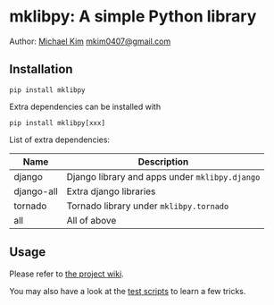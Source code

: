 # mklibpy: A simple Python library

Author: [Michael Kim](http://michaelkim0407.com) <mkim0407@gmail.com>

## Installation

```
pip install mklibpy
```

Extra dependencies can be installed with

```
pip install mklibpy[xxx]
```

List of extra dependencies:

| Name       | Description |
| ---        | --- |
| django     | Django library and apps under `mklibpy.django` |
| django-all | Extra django libraries |
| tornado    | Tornado library under `mklibpy.tornado` |
| all        | All of above |

## Usage

Please refer to [the project wiki](https://github.com/MichaelKim0407/mklibpy/wiki).

You may also have a look at the [test scripts](https://github.com/MichaelKim0407/mklibpy-test) to learn a few tricks.
